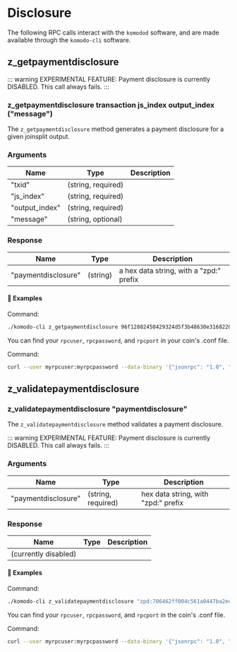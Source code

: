 # Disclosure

The following RPC calls interact with the `komodod` software, and are made available through the `komodo-cli` software.

## z_getpaymentdisclosure

::: warning
EXPERIMENTAL FEATURE: Payment disclosure is currently DISABLED. This call always fails.
:::

### z_getpaymentdisclosure transaction js_index output_index ("message")

The `z_getpaymentdisclosure` method generates a payment disclosure for a given joinsplit output.

### Arguments

| Name | Type | Description | 
| -------------- | ------------------ | --------------------------------- |
| "txid"         | (string, required) | <!--need to fill in this table--> |
| "js_index"     | (string, required) |                                   |
| "output_index" | (string, required) |                                   |
| "message"      | (string, optional) |                                   |

### Response

| Name | Type | Description | 
| ------------------- | -------- | --------------------------------------- |
| "paymentdisclosure" | (string) | a hex data string, with a "zpd:" prefix |

#### :pushpin: Examples

Command:

```bash
./komodo-cli z_getpaymentdisclosure 96f12882450429324d5f3b48630e3168220e49ab7b0f066e5c2935a6b88bb0f2 0 0 "refund"
```

<collapse-text hidden title="Response">

```bash
(currently disabled)
```

</collapse-text>

You can find your `rpcuser`, `rpcpassword`, and `rpcport` in your coin's .conf file.

Command:

```bash
curl --user myrpcuser:myrpcpassword --data-binary '{"jsonrpc": "1.0", "id":"curltest", "method": "z_getpaymentdisclosure", "params": ["96f12882450429324d5f3b48630e3168220e49ab7b0f066e5c2935a6b88bb0f2", 0, 0, "refund"] }' -H 'content-type: text/plain;' http://127.0.0.1:myrpcport/
```

<collapse-text hidden title="Response">

```bash
(currently disabled)
```

</collapse-text>

## z_validatepaymentdisclosure

### z_validatepaymentdisclosure "paymentdisclosure"

The `z_validatepaymentdisclosure` method validates a payment disclosure.

::: warning
EXPERIMENTAL FEATURE: Payment disclosure is currently DISABLED. This call always fails.
:::

### Arguments

| Name | Type | Description | 
| ------------------- | ------------------ | ----------------------------------- |
| "paymentdisclosure" | (string, required) | hex data string, with "zpd:" prefix |

### Response

| Name | Type | Description | 
| -------------------- | ---- | ----------- |
| (currently disabled) |      |

#### :pushpin: Examples

Command:

```bash
./komodo-cli z_validatepaymentdisclosure "zpd:706462ff004c561a0447ba2ec51184e6c204..."
```

<collapse-text hidden title="Response">

```bash
(currently disabled)
```

</collapse-text>

You can find your `rpcuser`, `rpcpassword`, and `rpcport` in the coin's .conf file.

Command:

```bash
curl --user myrpcuser:myrpcpassword --data-binary '{"jsonrpc": "1.0", "id":"curltest", "method": "z_validatepaymentdisclosure", "params": ["zpd:706462ff004c561a0447ba2ec51184e6c204..."] }' -H 'content-type: text/plain;' http://127.0.0.1:myrpcport/
```

<collapse-text hidden title="Response">

```bash
(currently disabled)
```

</collapse-text>
